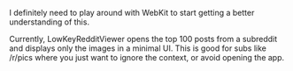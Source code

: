 I definitely need to play around with WebKit to start getting a better understanding of this.

Currently, LowKeyRedditViewer opens the top 100 posts from a subreddit and displays only the images in a minimal UI. This is good for subs like /r/pics where you just want to ignore the context, or avoid opening the app. 

